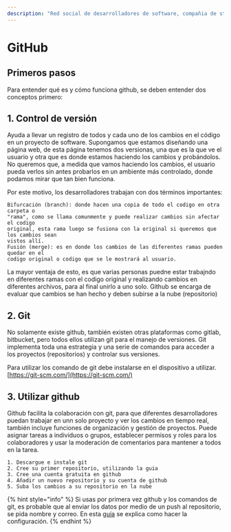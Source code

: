 ```yaml
---
description: "Red social de desarrolladores de software, compañia de stickers y sitio web para mostrar el portafolio \U0001F602, así ha sido definida esta herramienta por sus propios empleados."
---
```


# GitHub

## Primeros pasos

Para entender qué es y cómo funciona github, se deben entender dos conceptos primero:

## 1. Control de versión

Ayuda a llevar un registro de todos y cada uno de los cambios en el código en un proyecto de software. Supongamos que estamos diseñando una página web, de esta página tenemos dos versionas, una que es la que ve el usuario y otra que es donde estamos haciendo los cambios y probándolos. No queremos que, a medida que vamos haciendo los cambios, el usuario pueda verlos sin antes probarlos en un ambiente más controlado, donde podamos mirar que tan bien funciona.

Por este motivo, los desarrolladores trabajan con dos términos importantes:

```text
Bifurcación (branch): donde hacen una copia de todo el codigo en otra carpeta o
"rama", como se llama comunmente y puede realizar cambios sin afectar el codigo
original, esta rama luego se fusiona con la original si queremos que los cambios sean
vistos allí.
Fusión (merge): es en donde los cambios de las diferentes ramas pueden quedar en el
codigo original o codigo que se le mostrará al usuario.
```

La mayor ventaja de esto, es que varias personas puedne estar trabajndo en diferentes ramas con el codigo original y realizando cambios en diferentes archivos, para al final unirlo a uno solo. Github se encarga de evaluar que cambios se han hecho y deben subirse a la nube \(repositorio\)

## 2. Git

No solamente existe github, también existen otras plataformas como gitlab, bitbucket, pero todos ellos utilizan git para el manejo de versiones. Git implementa toda una estrategia y una serie de comandos para acceder a los proyectos \(repositorios\) y controlar sus versiones.

Para utilizar los comando de git debe instalarse en el dispositivo a utilizar. [https://git-scm.com/](https://git-scm.com/)

## 3. Utilizar github

Github facilita la colaboración con git, para que diferentes desarrolladores puedan trabajar en unn solo proyecto y ver los cambios en tiempo real, también incluye funciones de organización y gestión de proyectos. Puede asignar tareas a individuos o grupos, establecer permisos y roles para los colaboradores y usar la moderación de comentarios para mantener a todos en la tarea.

```text
1. Descargue e instale git
2. Cree su primer repositorio, utilizando la guia
3. Cree una cuenta gratuita en github
4. Añadir un nuevo repositorio y su cuenta de github
5. Suba los cambios a su repositorio en la nube
```

{% hint style="info" %}
Si usas por primera vez github y los comandos de git, es probable que al enviar los datos por medio de un push al repositorio, se pida nombre y correo. En esta [guía](https://linuxize.com/post/how-to-configure-git-username-and-email/) se explica como hacer la configuración.
{% endhint %}




